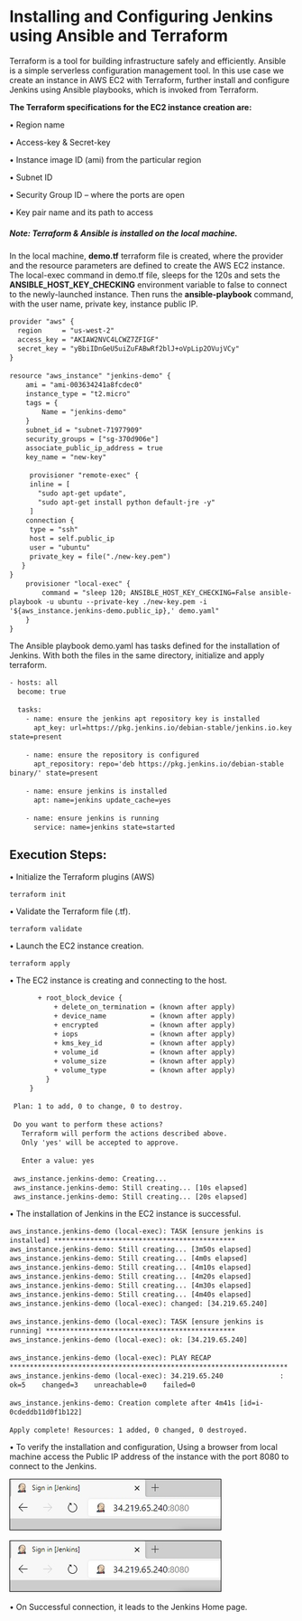 # Installing and Configuring Jenkins using Ansible and Terraform


Terraform is a tool for building infrastructure safely and efficiently. Ansible is a simple serverless configuration management tool. In this use case we create an instance in AWS EC2 with Terraform, further install and configure Jenkins using Ansible playbooks, which is invoked from Terraform.

**The Terraform specifications for the EC2 instance creation are:**

 •	Region name

 •	Access-key & Secret-key

 •	Instance image ID (ami) from the particular region

 •	Subnet ID

 •	Security Group ID – where the ports are open

 •	Key pair name and its path to access 

##### Note: Terraform & Ansible is installed on the local machine.

In the local machine, **demo.tf** terraform file is created, where the provider and the resource parameters are defined to create the AWS EC2 instance. The local-exec command in demo.tf file, sleeps for the 120s and sets the **ANSIBLE_HOST_KEY_CHECKING** environment variable to false to connect to the newly-launched instance. Then runs the **ansible-playbook** command, with the user name, private key, instance public IP.

    provider "aws" {
      region     = "us-west-2"
      access_key = "AKIAW2NVC4LCWZ7ZFIGF"
      secret_key = "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"
    }

    resource "aws_instance" "jenkins-demo" {
        ami = "ami-003634241a8fcdec0"
        instance_type = "t2.micro"
        tags = {
            Name = "jenkins-demo"
        }
        subnet_id = "subnet-71977909"
        security_groups = ["sg-370d906e"]
        associate_public_ip_address = true
        key_name = "new-key"

         provisioner "remote-exec" {
         inline = [
           "sudo apt-get update",
           "sudo apt-get install python default-jre -y"
         ]
        connection {
         type = "ssh"
         host = self.public_ip
         user = "ubuntu"
         private_key = file("./new-key.pem")
       }
    }
        provisioner "local-exec" {
            command = "sleep 120; ANSIBLE_HOST_KEY_CHECKING=False ansible-playbook -u ubuntu --private-key ./new-key.pem -i '${aws_instance.jenkins-demo.public_ip},' demo.yaml"
        }
    }

 
The Ansible playbook demo.yaml has tasks defined for the installation of Jenkins. With both the files in the same directory, initialize and apply terraform.

    - hosts: all
      become: true

      tasks:
        - name: ensure the jenkins apt repository key is installed
          apt_key: url=https://pkg.jenkins.io/debian-stable/jenkins.io.key state=present

        - name: ensure the repository is configured
          apt_repository: repo='deb https://pkg.jenkins.io/debian-stable binary/' state=present

        - name: ensure jenkins is installed
          apt: name=jenkins update_cache=yes

        - name: ensure jenkins is running
          service: name=jenkins state=started

 
## Execution Steps:
 •	Initialize the Terraform plugins (AWS)
 
    terraform init
 
 •	Validate the Terraform file (.tf).
 
    terraform validate
    
 •	Launch the EC2 instance creation. 
 
    terraform apply

 •	The EC2 instance is creating and connecting to the host.
 
 
           + root_block_device {
               + delete_on_termination = (known after apply)
               + device_name           = (known after apply)
               + encrypted             = (known after apply)
               + iops                  = (known after apply)
               + kms_key_id            = (known after apply)
               + volume_id             = (known after apply)
               + volume_size           = (known after apply)
               + volume_type           = (known after apply)
             }
         }

     Plan: 1 to add, 0 to change, 0 to destroy.

     Do you want to perform these actions?
       Terraform will perform the actions described above.
       Only 'yes' will be accepted to approve.

       Enter a value: yes

     aws_instance.jenkins-demo: Creating...
     aws_instance.jenkins-demo: Still creating... [10s elapsed]
     aws_instance.jenkins-demo: Still creating... [20s elapsed]

 
 •	The installation of Jenkins in the EC2 instance is successful.
 

    aws_instance.jenkins-demo (local-exec): TASK [ensure jenkins is installed] *********************************************
    aws_instance.jenkins-demo: Still creating... [3m50s elapsed]
    aws_instance.jenkins-demo: Still creating... [4m0s elapsed]
    aws_instance.jenkins-demo: Still creating... [4m10s elapsed]
    aws_instance.jenkins-demo: Still creating... [4m20s elapsed]
    aws_instance.jenkins-demo: Still creating... [4m30s elapsed]
    aws_instance.jenkins-demo: Still creating... [4m40s elapsed]
    aws_instance.jenkins-demo (local-exec): changed: [34.219.65.240]

    aws_instance.jenkins-demo (local-exec): TASK [ensure jenkins is running] ***********************************************
    aws_instance.jenkins-demo (local-exec): ok: [34.219.65.240]

    aws_instance.jenkins-demo (local-exec): PLAY RECAP *********************************************************************
    aws_instance.jenkins-demo (local-exec): 34.219.65.240              : ok=5    changed=3    unreachable=0    failed=0

    aws_instance.jenkins-demo: Creation complete after 4m41s [id=i-0cdeddb11d0f1b122]

    Apply complete! Resources: 1 added, 0 changed, 0 destroyed.

 
 •	To verify the installation and configuration, Using a browser from local machine access the Public IP address of the instance with the port 8080 to connect to the Jenkins.
 
 ![alt text](https://github.com/Protontech-1803/devops/blob/master/terrasible/output1.jpg)
 
 ![Alt text](https://github.com/Protontech-1803/devops/blob/master/terrasible/output1.png)
 
 
 •	On Successful connection, it leads to the Jenkins Home page.  

